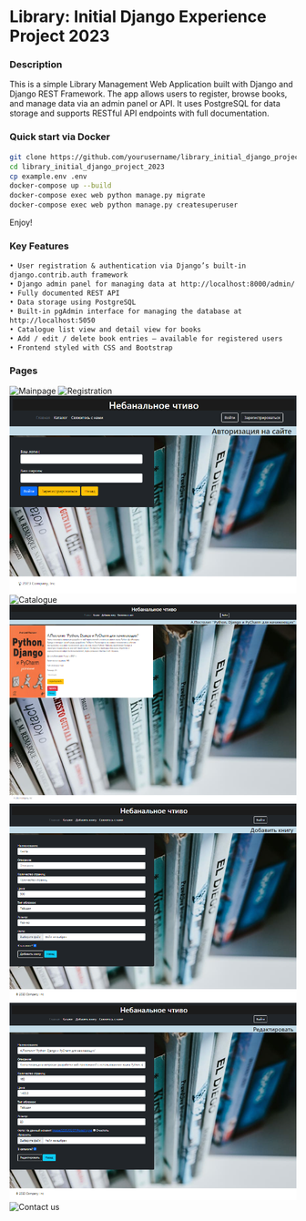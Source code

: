 # Library: Initial Django Experience Project 2023
### Description
This is a simple Library Management Web Application built with Django and Django REST Framework. The app allows users to register, browse books, and manage data via an admin panel or API. It uses PostgreSQL for data storage and supports RESTful API endpoints with full documentation.

### Quick start via Docker

```bash
git clone https://github.com/yourusername/library_initial_django_project_2023.git
cd library_initial_django_project_2023
cp example.env .env
docker-compose up --build
docker-compose exec web python manage.py migrate
docker-compose exec web python manage.py createsuperuser
```
Enjoy!

### Key Features

    • User registration & authentication via Django’s built-in django.contrib.auth framework
    • Django admin panel for managing data at http://localhost:8000/admin/
    • Fully documented REST API
    • Data storage using PostgreSQL
    • Built-in pgAdmin interface for managing the database at http://localhost:5050
    • Catalogue list view and detail view for books
    • Add / edit / delete book entries — available for registered users
    • Frontend styled with CSS and Bootstrap


### Pages

![Mainpage](assets/mainpage.png)
![Registration](assets/registration.png)
![Login](assets/login.png)
![Catalogue](assets/catalogue.png)
![Book_Detail](assets/detail.png)
![Add_Book](assets/add_book.png)
![Update_Book](assets/update_book.png)
![Contact us](assets/contact_us.png)
